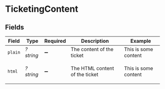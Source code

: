 # TicketingContent


## Fields

| Field                          | Type                           | Required                       | Description                    | Example                        |
| ------------------------------ | ------------------------------ | ------------------------------ | ------------------------------ | ------------------------------ |
| `plain`                        | *?string*                      | :heavy_minus_sign:             | The content of the ticket      | This is some content           |
| `html`                         | *?string*                      | :heavy_minus_sign:             | The HTML content of the ticket | <p>This is some content</p>    |
